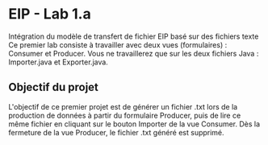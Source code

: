 # EIP - Lab 1.a
Intégration du modèle de transfert de fichier EIP basé sur des fichiers texte
Ce premier lab consiste à travailler avec deux vues (formulaires) : Consumer et Producer.
Vous ne travaillerez que sur les deux fichiers Java : Importer.java et Exporter.java.

## Objectif du projet
L'objectif de ce premier projet est de générer un fichier .txt lors de la production de données à partir du formulaire Producer, puis de lire ce même fichier en cliquant sur le bouton Importer de la vue Consumer. Dès la fermeture de la vue Producer, le fichier .txt généré est supprimé.